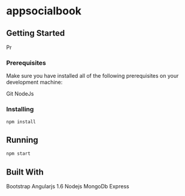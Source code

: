 # appsocialbook

## Getting Started

Pr

### Prerequisites

Make sure you have installed all of the following prerequisites on your development machine:

Git
NodeJs

### Installing
```
npm install
```

## Running
```
npm start
```


## Built With
Bootstrap
Angularjs 1.6
Nodejs
MongoDb
Express